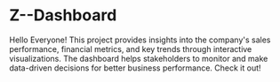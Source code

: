 # Z--Dashboard

Hello Everyone!
This project provides insights into the company's sales performance, financial metrics, and key trends through interactive visualizations. The dashboard helps stakeholders to monitor and make data-driven decisions for better business performance.
Check it out!
